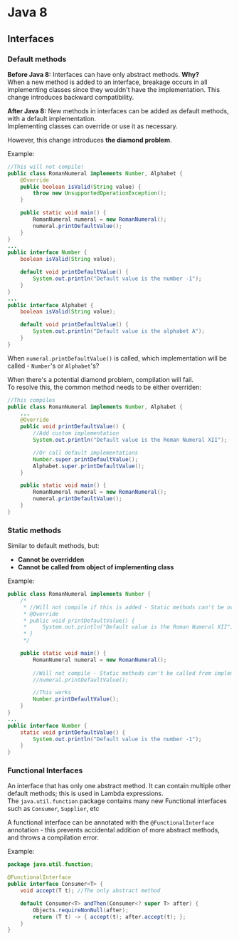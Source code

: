 # Java 8
## Interfaces

### Default methods
**Before Java 8:** Interfaces can have only abstract methods.
**Why?**  
When a new method is added to an interface, breakage occurs in all implementing classes since they wouldn't have the implementation. This change introduces backward compatibility.  

**After Java 8:** New methods in interfaces can be added as default methods, with a default implementation.  
Implementing classes can override or use it as necessary.  

However, this change introduces **the diamond problem**.  

Example:  
```java
//This will not compile!
public class RomanNumeral implements Number, Alphabet {
    @Override
    public boolean isValid(String value) {
        throw new UnsupportedOperationException();
    }

    public static void main() {
        RomanNumeral numeral = new RomanNumeral();
        numeral.printDefaultValue();
    }
}
...
public interface Number {
    boolean isValid(String value);

    default void printDefaultValue() {
        System.out.println("Default value is the number -1");
    }
}
...
public interface Alphabet {
    boolean isValid(String value);

    default void printDefaultValue() {
        System.out.println("Default value is the alphabet A");
    }
}
```

When `numeral.printDefaultValue()` is called, which implementation will be called - `Number`'s or `Alphabet`'s?  

When there's a potential diamond problem, compilation will fail.  
To resolve this, the common method needs to be either overriden:  

```java
//This compiles
public class RomanNumeral implements Number, Alphabet {
    ...
    @Override
    public void printDefaultValue() {
        //Add custom implementation
        System.out.println("Default value is the Roman Numeral XII");

        //Or call default implementations
        Number.super.printDefaultValue();
        Alphabet.super.printDefaultValue();
    }

    public static void main() {
        RomanNumeral numeral = new RomanNumeral();
        numeral.printDefaultValue();
    }
}
```

### Static methods
Similar to default methods, but:  
- **Cannot be overridden**  
- **Cannot be called from object of implementing class**

Example:
```java
public class RomanNumeral implements Number {
    /*
     * //Will not compile if this is added - Static methods can't be overridden
     * @Override
     * public void printDefaultValue() {
     *     System.out.println("Default value is the Roman Numeral XII");
     * }
     */

    public static void main() {
        RomanNumeral numeral = new RomanNumeral();
        
        //Will not compile - Static methods can't be called from implementations's object
        //numeral.printDefaultValue();

        //This works
        Number.printDefaultValue();
    }
}
...
public interface Number {
    static void printDefaultValue() {
        System.out.println("Default value is the number -1");
    }
}
```

### Functional Interfaces
An interface that has only one abstract method. It can contain multiple other default methods; this is used in Lambda expressions.  
The `java.util.function` package contains many new Functional interfaces such as `Consumer`, `Supplier`, etc

A functional interface can be annotated with the `@FunctionalInterface` annotation - this prevents accidental addition of more abstract methods, and throws a compilation error.

Example:  
```java
package java.util.function;

@FunctionalInterface
public interface Consumer<T> {
    void accept(T t); //The only abstract method

    default Consumer<T> andThen(Consumer<? super T> after) {
        Objects.requireNonNull(after);
        return (T t) -> { accept(t); after.accept(t); };
    }
}
```